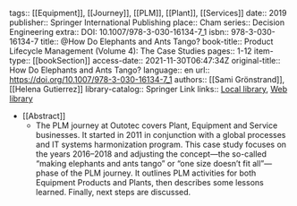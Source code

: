tags:: [[Equipment]], [[Journey]], [[PLM]], [[Plant]], [[Services]]
date:: 2019
publisher:: Springer International Publishing
place:: Cham
series:: Decision Engineering
extra:: DOI: 10.1007/978-3-030-16134-7_1
isbn:: 978-3-030-16134-7
title:: @How Do Elephants and Ants Tango?
book-title:: Product Lifecycle Management (Volume 4): The Case Studies
pages:: 1-12
item-type:: [[bookSection]]
access-date:: 2021-11-30T06:47:34Z
original-title:: How Do Elephants and Ants Tango?
language:: en
url:: https://doi.org/10.1007/978-3-030-16134-7_1
authors:: [[Sami Grönstrand]], [[Helena Gutierrez]]
library-catalog:: Springer Link
links:: [Local library](zotero://select/library/items/XXXDU4NW), [Web library](https://www.zotero.org/users/6520516/items/XXXDU4NW)

- [[Abstract]]
	- The PLM journey at Outotec covers Plant, Equipment and Service businesses. It started in 2011 in conjunction with a global processes and IT systems harmonization program. This case study focuses on the years 2016–2018 and adjusting the concept—the so-called “making elephants and ants tango” or “one size doesn’t fit all”—phase of the PLM journey. It outlines PLM activities for both Equipment Products and Plants, then describes some lessons learned. Finally, next steps are discussed.